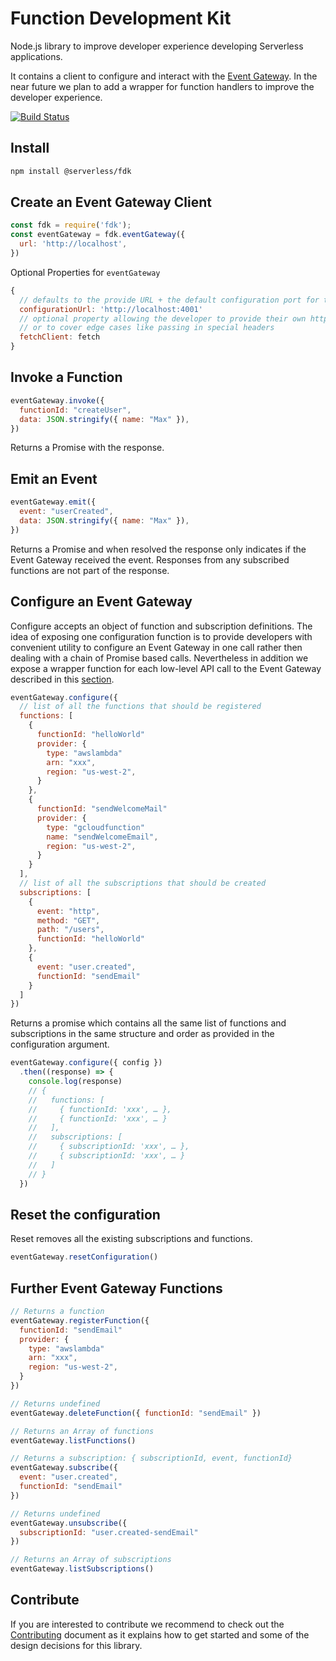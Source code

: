 # Function Development Kit

Node.js library to improve developer experience developing Serverless applications.

It contains a client to configure and interact with the [Event Gateway](https://github.com/serverless/event-gateway). In the near future we plan to add a wrapper for function handlers to improve the developer experience.

[![Build Status](https://travis-ci.org/serverless/fdk.svg?branch=master)](https://travis-ci.org/serverless/fdk)

## Install

```bash
npm install @serverless/fdk
```

## Create an Event Gateway Client

```js
const fdk = require('fdk');
const eventGateway = fdk.eventGateway({
  url: 'http://localhost',
})
```

Optional Properties for `eventGateway`

```js
{
  // defaults to the provide URL + the default configuration port for the Event Gateway 4001
  configurationUrl: 'http://localhost:4001'
  // optional property allowing the developer to provide their own http lib ideal for mocking
  // or to cover edge cases like passing in special headers
  fetchClient: fetch
}
```

## Invoke a Function

```js
eventGateway.invoke({
  functionId: "createUser",
  data: JSON.stringify({ name: "Max" }),
})
```

Returns a Promise with the response.

## Emit an Event

```js
eventGateway.emit({
  event: "userCreated",
  data: JSON.stringify({ name: "Max" }),
})
```

Returns a Promise and when resolved the response only indicates if the Event Gateway received the event. Responses from any subscribed functions are not part of the response.

## Configure an Event Gateway

Configure accepts an object of function and subscription definitions. The idea of exposing one configuration function is to provide developers with convenient utility to configure an Event Gateway in one call rather then dealing with a chain of Promise based calls. Nevertheless in addition we expose a wrapper function for each low-level API call to the Event Gateway described in this [section](#further-event-gateway-functions).

```js
eventGateway.configure({
  // list of all the functions that should be registered
  functions: [
    {
      functionId: "helloWorld"
      provider: {
        type: "awslambda"
        arn: "xxx",
        region: "us-west-2",
      }
    },
    {
      functionId: "sendWelcomeMail"
      provider: {
        type: "gcloudfunction"
        name: "sendWelcomeEmail",
        region: "us-west-2",
      }
    }
  ],
  // list of all the subscriptions that should be created
  subscriptions: [
    {
      event: "http",
      method: "GET",
      path: "/users",
      functionId: "helloWorld"
    },
    {
      event: "user.created",
      functionId: "sendEmail"
    }
  ]
})
```

Returns a promise which contains all the same list of functions and subscriptions in the same structure and order as provided in the configuration argument.

```js
eventGateway.configure({ config })
  .then((response) => {
    console.log(response)
    // {
    //   functions: [
    //     { functionId: 'xxx', … },
    //     { functionId: 'xxx', … }
    //   ],
    //   subscriptions: [
    //     { subscriptionId: 'xxx', … },
    //     { subscriptionId: 'xxx', … }
    //   ]
    // }
  })
```

## Reset the configuration

Reset removes all the existing subscriptions and functions.

```js
eventGateway.resetConfiguration()
```

## Further Event Gateway Functions

```js
// Returns a function
eventGateway.registerFunction({
  functionId: "sendEmail"
  provider: {
    type: "awslambda"
    arn: "xxx",
    region: "us-west-2",
  }
})

// Returns undefined
eventGateway.deleteFunction({ functionId: "sendEmail" })

// Returns an Array of functions
eventGateway.listFunctions()

// Returns a subscription: { subscriptionId, event, functionId}
eventGateway.subscribe({
  event: "user.created",
  functionId: "sendEmail"
})

// Returns undefined
eventGateway.unsubscribe({
  subscriptionId: "user.created-sendEmail"
})

// Returns an Array of subscriptions
eventGateway.listSubscriptions()
```

## Contribute

If you are interested to contribute we recommend to check out the [Contributing](https://github.com/serverless/fdk/blob/master/CONTRIBUTING.md) document as it explains how to get started and some of the design decisions for this library.
